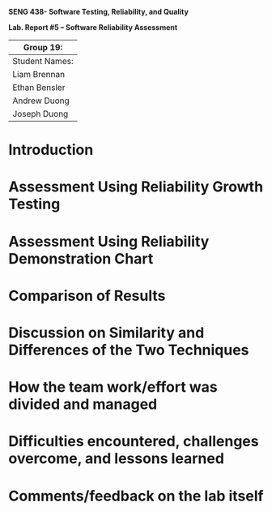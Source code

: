**SENG 438- Software Testing, Reliability, and Quality**

**Lab. Report \#5 – Software Reliability Assessment**

| Group 19:       |
|-----------------|
| Student Names:  |
|       Liam Brennan          | 
|        Ethan Bensler         | 
|           Andrew Duong      |   
|          Joseph Duong     |  

# Introduction

# 

# Assessment Using Reliability Growth Testing 

# Assessment Using Reliability Demonstration Chart 

# 

# Comparison of Results

# Discussion on Similarity and Differences of the Two Techniques

# How the team work/effort was divided and managed

# 

# Difficulties encountered, challenges overcome, and lessons learned

# Comments/feedback on the lab itself
